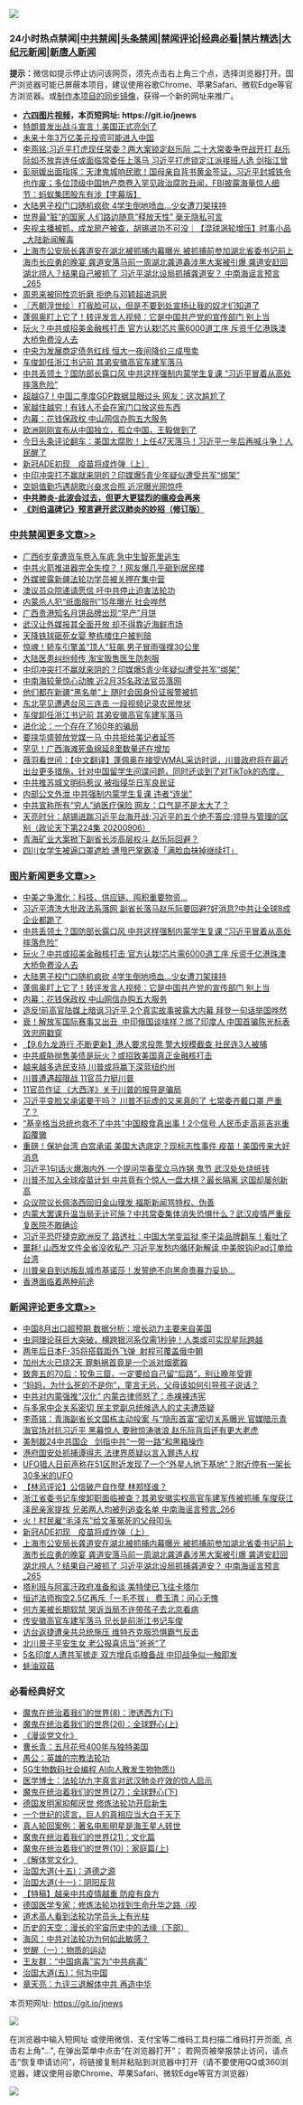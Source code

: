 ![](https://raw.githubusercontent.com/fqnews/bnews/master/64photo/fqnews-qr.jpg)

<div id="tt">
<h3>24小时热点禁闻|<a href="#%E4%B8%AD%E5%85%B1%E7%A6%81%E9%97%BB%E6%9B%B4%E5%A4%9A%E6%96%87%E7%AB%A0">中共禁闻</a>|<a href="#%E5%9B%BE%E7%89%87%E6%96%B0%E9%97%BB%E6%9B%B4%E5%A4%9A%E6%96%87%E7%AB%A0">头条禁闻</a>|<a href="#%E6%96%B0%E9%97%BB%E8%AF%84%E8%AE%BA%E6%9B%B4%E5%A4%9A%E6%96%87%E7%AB%A0">禁闻评论|<a href="#%E5%BF%85%E7%9C%8B%E7%BB%8F%E5%85%B8%E5%A5%BD%E6%96%87">经典必看|<a href="/video.md#%E7%A6%81%E7%89%87%E7%B2%BE%E9%80%89">禁片精选</a>|<a href="https://github.com/fqnews/djy/blob/master/gb/nf1351518.md#1">大纪元新闻</a>|<a href="https://github.com/fqnews/ntdtv/blob/master/gb/prog204.md#1">新唐人新闻</a></h3>
<div><b>提示：</b>微信如提示停止访问该网页，须先点击右上角三个点，选择浏览器打开。国产浏览器可能已屏蔽本项目，建议使用谷歌Chrome、苹果Safari、微软Edge等官方浏览器。或<a href="https://github.com/fqnews/bnews/blob/master/%E5%88%B6%E4%BD%9Cgit%E7%A6%81%E9%97%BB%E9%95%9C%E5%83%8F.md">制作本项目的同步镜像</a>，获得一个新的网址来推广。</div>
<ul>
<li><b><a href="http://d1.bdrive.tk/64.mp4" target="_blank">六四图片视频</a>，本页短网址: https://git.io/jnews</b></li>
<li><a href="/taiwannews/20200907/1392138.md">特朗普发出战斗宣言！美国正式亮剑了</a></li>
<li><a href="/ssgc/20200907/1392110.md">未来十年3万亿美元投资可能进入中国</a></li>
<li><a href="/comments/20200907/1392146.md">李燕铭:习近平打虎现任常委？两大案锁定赵乐际 二十大常委争夺战开打 赵乐际如不放弃连任或面临常委任上落马 习近平打虎锁定江派接班人选 剑指江曾</a></li>
<li><a href="/bannedvideo/20200907/1392191.md">彭丽媛出面指挥：天津鬼城响民歌！国母亲自背书黄金签证，习近平封城铁令也作废；多位顶级中国地产商卷入罕见政治腐败丑闻，FBI披露海量惊人细节：蚂蚁集团股东有涉【字幕版】</a></li>
<li><a href="/topimagenews/20200907/1392356.md">大陆男子校门口随机疯砍 4学生倒地喷血…少女遭刀架挟持</a></li>
<li><a href="/funmedia/20200907/1392154.md">世界最“脏”的国家 人们路边随意“释放天性” 毫无隐私可言</a></li>
<li><a href="/bannedvideo/20200907/1392120.md">央视主播被抓，成龙房产被查，胡锡进功不可没｜【混球涡轮增压】时事小品_大陆新闻解毒</a></li>
<li><a href="/comments/20200907/1392469.md">上海市公安局长龚道安在湖北被抓捕内幕曝光 被抓捕前参加湖北省委书记前上海市长应勇的晚宴 龚道安落马前一周湖北龚道鑫涉黑大案被引爆 龚道安赶回湖北捞人？结果自己被抓了 习近平湖北设局抓捕龚道安？ 中南海谣言预言_265</a></li>
<li><a href="/cnnews/20200907/1392259.md">周恩来被同性恋折磨 拒绝与邓颖超进洞房</a></li>
<li><a href="/ssgc/20200907/1392118.md">〖兲朝浮世绘〗打我脸可以，但是不要到处宣扬让我的奴才们知道了</a></li>
<li><a href="/topimagenews/20200907/1392249.md">蓬佩奥盯上它了！转评发言人视频：它是中国共产党的宣传部门 别上当</a></li>
<li><a href="/topimagenews/20200907/1392429.md">玩火？中共或招美金融核打击 官方认栽!芯片需6000道工序 斥资千亿港珠澳大桥免费没人去</a></li>
<li><a href="/headline/20200907/1392362.md">中央为发展商定债务红线 恒大一夜间降价三成甩卖</a></li>
<li><a href="/cbnews/20200907/1392292.md">车俊卸任浙江书记前 其弟安徽高官车建军落马</a></li>
<li><a href="/topimagenews/20200907/1392476.md">中共丢领土？国防部长露口风 中共这样强制内蒙学生复课 “习近平冒着从高处摔落危险”</a></li>
<li><a href="/finance/20200907/1392382.md">超越G7！中国二季度GDP数据显眼过头 网友：这次尴尬了</a></li>
<li><a href="/lifebaike/20200907/1392334.md">家越住越穷！有钱人不会在家门口放这些东西</a></li>
<li><a href="/topimagenews/20200907/1392139.md">内幕：花钱保政权 中山网信办购五大服务</a></li>
<li><a href="/bannedvideo/20200907/1392257.md">欧洲刚刚宣布从中国独立，孤立中国，王毅做到了</a></li>
<li><a href="/bannedvideo/20200907/1392284.md">今日头条评论翻车：美国太腐败！上任47天落马！习近平一年后再喊斗争！人民醒了</a></li>
<li><a href="/comments/20200907/1392470.md">新冠ADE初现　疫苗将成炸弹（上）</a></li>
<li><a href="/cbnews/20200907/1392330.md">中印冲突打不赢就来阴的？印媒爆5青少年疑似遭受共军“绑架”</a></li>
<li><a href="/yule/20200907/1392159.md">空姐值勤巧遇胡歌兴奋求合照 近况曝光网惊呼</a></li>
<li><b><a href="/comments/20200211/1275071.md" target="_blank">中共肺炎-此波会过去，但更大更猛烈的瘟疫会再来</a></b></li>
<li><b><a href="/comments/20200207/1272816.md" target="_blank">《刘伯温碑记》预言避开武汉肺炎的妙招（修订版）</a></b></li>
</ul>
</div>

<div class="catlist">
<h3><a href="/cbnews/" target="_blank">中共禁闻</a><span><a href="/cbnews/" target="_blank" rel="nofollow">更多文章>></a></span></h3>
<ul>
<li><a href="/cbnews/20200908/1392608.md" target="_blank">广西6岁童遭货车卷入车底 急中生智死里逃生</a></li>
<li><a href="/cbnews/20200908/1392607.md" target="_blank">中共火箭推进器完全失控？！网友爆几乎砸到居民楼</a></li>
<li><a href="/cbnews/20200907/1392561.md" target="_blank">外媒披露新疆法轮功学员被关押在集中营</a></li>
<li><a href="/cbnews/20200907/1392491.md" target="_blank">澳议员众院递请愿信 吁中共停止迫害法轮功</a></li>
<li><a href="/cbnews/20200907/1392432.md" target="_blank">内蒙杀人犯“纸面服刑”15年曝光 社会哗然</a></li>
<li><a href="/cbnews/20200907/1392431.md" target="_blank">广西贵港知名月饼品牌出现“早产”月饼</a></li>
<li><a href="/cbnews/20200907/1392430.md" target="_blank">武汉让外媒报其全面开放 却不得靠近海鲜市场</a></li>
<li><a href="/cbnews/20200907/1392392.md" target="_blank">天降铁球砸死女婴 整栋楼住户被判赔</a></li>
<li><a href="/cbnews/20200907/1392373.md" target="_blank">惊魂！轿车引擎盖“顶人”狂飙 男子冒雨强撑30公里</a></li>
<li><a href="/cbnews/20200907/1392359.md" target="_blank">大陆医患纠纷频传 淘宝贩售医生防刺服</a></li>
<li><a href="/cbnews/20200907/1392330.md" target="_blank">中印冲突打不赢就来阴的？印媒爆5青少年疑似遭受共军“绑架”</a></li>
<li><a href="/cbnews/20200907/1392329.md" target="_blank">中南海较量惊心动魄 近2月35名政法官员落网</a></li>
<li><a href="/cbnews/20200907/1392309.md" target="_blank">他们都在新疆“黑名单”上 随时会因身份证报警被抓</a></li>
<li><a href="/cbnews/20200907/1392308.md" target="_blank">东北罕见遭遇台风三连击 一段视频记录农民惨状</a></li>
<li><a href="/cbnews/20200907/1392292.md" target="_blank">车俊卸任浙江书记前 其弟安徽高官车建军落马</a></li>
<li><a href="/comments/20200907/1392278.md" target="_blank">进化论：一个存在了160年的骗局</a></li>
<li><a href="/cbnews/20200907/1392277.md" target="_blank">要挟华盛顿放党媒一马 中共拒给美记者延签</a></li>
<li><a href="/cbnews/20200907/1392276.md" target="_blank">罕见！广西海滩死鱼绵延8里数量还在增加</a></li>
<li><a href="/cbnews/20200907/1392275.md" target="_blank">薇羽看世间：【中文翻译】蓬佩奥在接受WMAL采访时说，川普政府将在最近出台更多措施，针对中国留学生间谍问题，同时还谈到了对TikTok的态度。</a></li>
<li><a href="/cbnews/20200907/1392250.md" target="_blank">中共推苏城文明码惹议 被指侵华日军良民证</a></li>
<li><a href="/cbnews/20200907/1392231.md" target="_blank">内部公文外泄 中共强制内蒙学生复课 违者“连坐”</a></li>
<li><a href="/cbnews/20200907/1392201.md" target="_blank">中共宣称所有“穷人”纳医疗保险 网友：口气是不是太大了？</a></li>
<li><a href="/cbnews/20200907/1392200.md" target="_blank">天亮时分：胡锡进踹习近平台海开战;习近平的五个绝不答应;领导与管理的区别（政论天下第224集 20200906）</a></li>
<li><a href="/cbnews/20200907/1392181.md" target="_blank">青海矿业大案掀下副省长涉高层权斗 赵乐际回避？</a></li>
<li><a href="/cbnews/20200907/1392151.md" target="_blank">四川女学生被逼口罩遮脸 遭甩巴掌霸凌「满脸血抹掉继续打」</a></li>

</ul>
</div>
<div class="catlist">
<h3><a href="/topimagenews/" target="_blank">图片新闻</a><span><a href="/topimagenews/" target="_blank" rel="nofollow">更多文章>></a></span></h3>
<ul>
<li><a href="/topimagenews/20200908/1392592.md" target="_blank">中美之争激化：科技、供应链、囤积重要物资…</a></li>
<li><a href="/topimagenews/20200907/1392571.md" target="_blank">习近平清洗大批政法系落网 副省长落马赵乐际要回避?好消息?中共让全球8成企业都跪了</a></li>
<li><a href="/topimagenews/20200907/1392476.md" target="_blank">中共丢领土？国防部长露口风 中共这样强制内蒙学生复课 “习近平冒着从高处摔落危险”</a></li>
<li><a href="/topimagenews/20200907/1392429.md" target="_blank">玩火？中共或招美金融核打击 官方认栽!芯片需6000道工序 斥资千亿港珠澳大桥免费没人去</a></li>
<li><a href="/topimagenews/20200907/1392356.md" target="_blank">大陆男子校门口随机疯砍 4学生倒地喷血…少女遭刀架挟持</a></li>
<li><a href="/topimagenews/20200907/1392249.md" target="_blank">蓬佩奥盯上它了！转评发言人视频：它是中国共产党的宣传部门 别上当</a></li>
<li><a href="/topimagenews/20200907/1392139.md" target="_blank">内幕：花钱保政权 中山网信办购五大服务</a></li>
<li><a href="/topimagenews/20200906/1392072.md" target="_blank">造反!前高官陆媒上暗讽习近平 2个真实故事披露大内幕 拜登一句话举国哗然</a></li>
<li><a href="/topimagenews/20200906/1391995.md" target="_blank">衰！解放军国际赛事又出丑  中印俄国谈啥样？绑了印度人 中国首骗陈光标表效忠网戳穿</a></li>
<li><a href="/topimagenews/20200906/1391905.md" target="_blank">【9.6九龙游行 不断更新】港人要求投票 警大规模截查 社民连3人被捕</a></li>
<li><a href="/topimagenews/20200906/1391878.md" target="_blank">中共威胁抛售美债是玩火？或招致美国真正金融核打击</a></li>
<li><a href="/topimagenews/20200906/1391824.md" target="_blank">越来越多选民支持 川普或将赢下深蓝纽约州</a></li>
<li><a href="/topimagenews/20200906/1391823.md" target="_blank">川普遭遇超限战 11官员力挺川普</a></li>
<li><a href="/topimagenews/20200906/1391807.md" target="_blank">11官员作证 《大西洋》关于川普的报导是骗局</a></li>
<li><a href="/topimagenews/20200905/1391560.md" target="_blank">习近平变脸又承诺要干吗？ 川普不玩虚的又来真的了 七常委齐戴口罩 严重了？</a></li>
<li><a href="/topimagenews/20200905/1391493.md" target="_blank">“基辛格当总统也救不了中共”中国粮食真出事！2个信号 人民币走高非吉兆重蹈覆辙</a></li>
<li><a href="/topimagenews/20200904/1391051.md" target="_blank">重磅！保护台湾 白宫承诺 美国大选底定？现标志性事件 疫苗！美国传来大好消息</a></li>
<li><a href="/topimagenews/20200904/1391029.md" target="_blank">习近平1句话火爆海内外 一个提问华春莹立马炸锅 鬼节 武汉处处烧纸钱</a></li>
<li><a href="/topimagenews/20200903/1390470.md" target="_blank">川普不加入全球疫苗计划 中共竟有个惊人一盘大棋？最长隔离 这国却屡创新高</a></li>
<li><a href="/topimagenews/20200903/1390075.md" target="_blank">众议院议长佩洛西回旧金山理发 福斯新闻骂特权、伪善</a></li>
<li><a href="/topimagenews/20200902/1389953.md" target="_blank">内蒙大罢课升温当局无计可施？中共常委集体消失恐惧什么？武汉疫情严重反复医院不敢确诊</a></li>
<li><a href="/topimagenews/20200902/1389888.md" target="_blank">习近平恐吓捷克欧洲反了 路透社：中国大学变监狱 李子柒品牌翻车！看吐了</a></li>
<li><a href="/topimagenews/20200902/1389840.md" target="_blank">噩耗! 山西发文件全省没收私产 习近平发愁内循环新解读 中美脱钩iPad订单给台湾</a></li>
<li><a href="/topimagenews/20200902/1389762.md" target="_blank">川普亲自到访叛乱城市基诺莎！发誓绝不向黑命贵暴力妥协…</a></li>
<li><a href="/comments/20200902/1389663.md" target="_blank">香港面临着两种前途</a></li>

</ul>
</div>
<div class="catlist">
<h3><a href="/comments/" target="_blank">新闻评论</a><span><a href="/comments/" target="_blank" rel="nofollow">更多文章>></a></span></h3>
<ul>
<li><a href="/comments/20200908/1392621.md" target="_blank">中国8月出口超预期 数据分析：增长动力主要来自美国</a></li>
<li><a href="/comments/20200908/1392597.md" target="_blank">虫洞理论获巨大突破，横跨银河系仅需1秒钟！人类或可实现星际跨越</a></li>
<li><a href="/comments/20200908/1392596.md" target="_blank">两年后日本F-35将搭载距外飞弹  射程可覆盖俄中朝</a></li>
<li><a href="/comments/20200908/1392588.md" target="_blank">加州大火已烧2天 罪魁祸首竟是一个派对烟雾器</a></li>
<li><a href="/comments/20200908/1392587.md" target="_blank">致奔五的70后：狡兔三窟，一定要给自己留“后路”，别让晚年受罪</a></li>
<li><a href="/comments/20200908/1392586.md" target="_blank">“妈妈，为什么死的不是你”，童言无忌，父母该如何引导孩子说话？</a></li>
<li><a href="/comments/20200908/1392576.md" target="_blank">中共对内蒙强推“汉化” 内蒙古律师怒了：赤裸裸违宪</a></li>
<li><a href="/comments/20200908/1392575.md" target="_blank">与多家中企关系密切 民主党副总统候选人的丈夫遭质疑</a></li>
<li><a href="/comments/20200907/1392562.md" target="_blank">李燕铭：青海副省长文国栋主动投案 与“隐形首富”密切关系曝光 官媒暗示青海官场对抗习近平 黑幕惊人 要掀惊涛骇浪 赵乐际背后还有更大老虎</a></li>
<li><a href="/comments/20200907/1392560.md" target="_blank">美制裁24中共国企   剑指中共“一带一路“和黑箱操作</a></li>
<li><a href="/comments/20200907/1392541.md" target="_blank">港府国安处抓捕谭得志 法律界质疑以言入罪违人权</a></li>
<li><a href="/comments/20200907/1392540.md" target="_blank">UFO猎人日前声称在51区附近发现了一个“外星人地下基地”？附近停有一架长30多米的UFO</a></li>
<li><a href="/comments/20200907/1392509.md" target="_blank">【林忌评论】公信破产自作孽 林郑怪谁？</a></li>
<li><a href="/comments/20200907/1392496.md" target="_blank">浙江省委书记车俊卸职面临被查？其弟安徽实权高官车建军传被抓捕 车俊获江泽民亲家提拔 兄弟两人均被列追查名单 中南海谣言预言_266</a></li>
<li><a href="/comments/20200907/1392479.md" target="_blank">火！村民雇“毛泽东”给文革冤死的父母叩头</a></li>
<li><a href="/comments/20200907/1392470.md" target="_blank">新冠ADE初现　疫苗将成炸弹（上）</a></li>
<li><a href="/comments/20200907/1392469.md" target="_blank">上海市公安局长龚道安在湖北被抓捕内幕曝光 被抓捕前参加湖北省委书记前上海市长应勇的晚宴 龚道安落马前一周湖北龚道鑫涉黑大案被引爆 龚道安赶回湖北捞人？结果自己被抓了 习近平湖北设局抓捕龚道安？ 中南海谣言预言_265</a></li>
<li><a href="/comments/20200907/1392386.md" target="_blank">塔利班与阿富汗政府准备和谈 美特使已飞往卡塔尔</a></li>
<li><a href="/comments/20200907/1392385.md" target="_blank">恒述法师掏空2.5亿再斥「一毛不拔」 费玉清：问心无愧</a></li>
<li><a href="/comments/20200907/1392376.md" target="_blank">何方美被长期软禁 哭诉当局不许带孩子去北京看病</a></li>
<li><a href="/comments/20200907/1392375.md" target="_blank">传安徽高官车建军落马 兄长是前浙江书记车俊</a></li>
<li><a href="/comments/20200907/1392367.md" target="_blank">访台返捷遭亲共总统施压 维特齐克服恐惧霸气反击</a></li>
<li><a href="/comments/20200907/1392366.md" target="_blank">北川景子平安生女 老公报喜讯当”爸爸“了</a></li>
<li><a href="/comments/20200907/1392355.md" target="_blank">5名印度人遭共军掳走 双方增兵屯粮备战 中印战争似一触即发</a></li>
<li><a href="/comments/20200907/1392354.md" target="_blank">蚝油双菇</a></li>

</ul>
</div>

<div class="catlist">
<h3>必看经典好文</h3>
<ul>
<li><a href="/topimagenews/20180527/948714.md" target="_blank">魔鬼在统治着我们的世界(8)：渗透西方(下)</a></li>
<li><a href="/comments/20181210/1044798.md" target="_blank">魔鬼在统治着我们的世界(26)：全球野心(上)</a></li>
<li><a href="/comments/20200521/783167.md" target="_blank">《漫谈党文化》</a></li>
<li><a href="/comments/20200713/1359796.md" target="_blank">曹长青：五月花号400年与独特美国</a></li>
<li><a href="/comments/20200313/1292991.md" target="_blank">愚公：英雄的宗教法轮功</a></li>
<li><a href="/topimagenews/20200527/1335347.md" target="_blank">5G生物数码社会编程 AI向人散发生物物质()</a></li>
<li><a href="/comments/20200820/1382989.md" target="_blank">医学博士：法轮功九字真言对武汉肺炎疗效的惊人启示</a></li>
<li><a href="/comments/20181224/1052333.md" target="_blank">魔鬼在统治着我们的世界(27)：全球野心(下)</a></li>
<li><a href="/comments/20200722/1364497.md" target="_blank">德国发明家抑郁厌世 修炼法轮功开启新生</a></li>
<li><a href="/comments/20200621/1348067.md" target="_blank">一个世纪的谎言，巨人的真相应当大白于天下</a></li>
<li><a href="/comments/20200523/1332915.md" target="_blank">真人轮回案例：著名电影明星是海王星人转世</a></li>
<li><a href="/comments/20180802/980476.md" target="_blank">魔鬼在统治着我们的世界(21)：文化篇</a></li>
<li><a href="/topimagenews/20180529/950153.md" target="_blank">魔鬼在统治着我们的世界(10)：家庭篇(上)</a></li>
<li><a href="/bookwiki/20130610/138400.md" target="_blank">《解体党文化》</a></li>
<li><a href="/topimagenews/20180322/917868.md" target="_blank">治国大道(十五)：道德之源</a></li>
<li><a href="/cbnews/20180317/915893.md" target="_blank">治国大道(十一)：阴阳反背</a></li>
<li><a href="/comments/20200424/1318689.md" target="_blank">【特稿】越亲中共疫情越重 防疫有良方</a></li>
<li><a href="/comments/20200607/783186.md" target="_blank">德国医学专家：修炼法轮功找到生命升华之路（视</a></li>
<li><a href="/comments/20200227/1284657.md" target="_blank">道术高人看到法轮功学员头上有光柱</a></li>
<li><a href="/tculture/20121025/73066.md" target="_blank">历史的天空：漫长的宇宙历史中的法缘（下部）</a></li>
<li><a href="/comments/20191218/1228234.md" target="_blank">海风：中共对法轮功为何如此敏感？</a></li>
<li><a href="/comments/20200810/1377609.md" target="_blank">觉醒（一）：物质的运动</a></li>
<li><a href="/comments/20200318/1295755.md" target="_blank">王友群：“中国病毒”实为“中共病毒”</a></li>
<li><a href="/cbnews/20180311/913065.md" target="_blank">治国大道(五)：何为中国</a></li>
<li><a href="/comments/20131119/1029445.md" target="_blank">章天亮：九评三退解体中共 再造中华</a></li>

</ul>
</div>

本页短网址: https://git.io/jnews

![](https://raw.githubusercontent.com/fqnews/bnews/master/64photo/fqnews-qr.jpg)

在浏览器中输入短网址 或使用微信、支付宝等二维码工具扫描二维码打开页面, 点击右上角"...", 在弹出菜单中点击“在浏览器打开”； 若网页被举报禁止访问，请点击“恢复申请访问”，将链接复制并粘贴到浏览器中打开（请不要使用QQ或360浏览器，建议使用谷歌Chrome、苹果Safari、微软Edge等官方浏览器）

![](https://raw.githubusercontent.com/fqnews/bnews/master/64photo/wx.jpg)